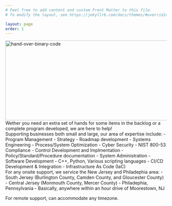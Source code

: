 ```yaml
---
# Feel free to add content and custom Front Matter to this file.
# To modify the layout, see https://jekyllrb.com/docs/themes/#overriding-theme-defaults

layout: page
order: 1
---
```


<img src="{{ '/assets/stockvault-data-loss-concept-open-supplicating-hand-over-binary-code281547.jpg' | relative_url }}" alt="hand-over-binary-code" height="250" width="800"/>

<br>
Wether you need an extra set of hands for some items in the backlog or a complete program developed, we are here to help!

<br>
Supporting businesses both small and large, our area of expertise include:
- Program Management
   - Strategy
   - Roadmap development
- Systems Engineering
   - Process/System Optimization
- Cyber Security
   - NIST 800-53 Compliance
   - Control Development and Implmentation
   - Policy/Standard/Procedure documentation
   - System Administration
- Software Development
   - C++, Python, Various scripting languages
   - CI/CD Development & Integration
   - Infrastructure As Code (IaC)

<br>
For any onsite support, we service the New Jersey and Philadephia area:
- South Jersey (Burlington County, Camden County, and Gloucester County)
- Central Jersey (Monmouth County, Mercer County)
- Philadephia, Pennsylvania
- Basically, anywhere within an hour drive of Moorestown, NJ

For remote support, can accommodate any timezone.
